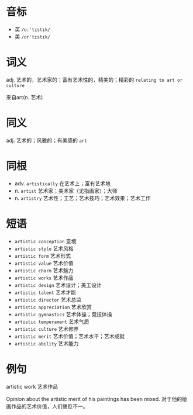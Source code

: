 # 音标

- 英 `/ɑː'tɪstɪk/`
- 美 `/ɑr'tɪstɪk/`

# 词义

adj. 艺术的，艺术家的；富有艺术性的，精美的；精彩的
`relating to art or culture`



来自art(n. 艺术)

# 同义

adj. 艺术的；风雅的；有美感的
`art`

# 同根

- adv. `artistically` 在艺术上；富有艺术地
- n. `artist` 艺术家；美术家（尤指画家）；大师
- n. `artistry` 艺术性；工艺；艺术技巧；艺术效果；艺术工作

# 短语

- `artistic conception` 意境
- `artistic style` 艺术风格
- `artistic form` 艺术形式
- `artistic value` 艺术价值
- `artistic charm` 艺术魅力
- `artistic works` 艺术作品
- `artistic design` 艺术设计；美工设计
- `artistic talent` 艺术才能
- `artistic director` 艺术总监
- `artistic appreciation` 艺术欣赏
- `artistic gymnastics` 艺术体操；竞技体操
- `artistic temperament` 艺术气质
- `artistic culture` 艺术修养
- `artistic merit` 艺术价值；艺术水平；艺术成就
- `artistic ability` 艺术能力

# 例句

artistic work
艺术作品

Opinion about the artistic merit of his paintings has been mixed.
对于他的绘画作品的艺术价值，人们褒贬不一。


